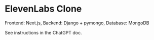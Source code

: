 # ElevenLabs Clone

Frontend: Next.js, Backend: Django + pymongo, Database: MongoDB

See instructions in the ChatGPT doc.